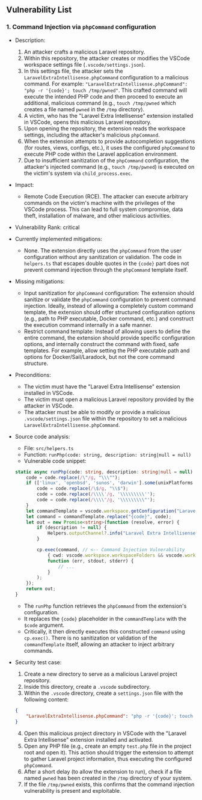 ## Vulnerability List

### 1. Command Injection via `phpCommand` configuration

- Description:
    1. An attacker crafts a malicious Laravel repository.
    2. Within this repository, the attacker creates or modifies the VSCode workspace settings file (`.vscode/settings.json`).
    3. In this settings file, the attacker sets the `LaravelExtraIntellisense.phpCommand` configuration to a malicious command. For example: `"LaravelExtraIntellisense.phpCommand": "php -r '{code}'; touch /tmp/pwned"`. This crafted command will execute the intended PHP code and then proceed to execute an additional, malicious command (e.g., `touch /tmp/pwned` which creates a file named `pwned` in the `/tmp` directory).
    4. A victim, who has the "Laravel Extra Intellisense" extension installed in VSCode, opens this malicious Laravel repository.
    5. Upon opening the repository, the extension reads the workspace settings, including the attacker's malicious `phpCommand`.
    6. When the extension attempts to provide autocompletion suggestions (for routes, views, configs, etc.), it uses the configured `phpCommand` to execute PHP code within the Laravel application environment.
    7. Due to insufficient sanitization of the `phpCommand` configuration, the attacker's injected command (e.g., `touch /tmp/pwned`) is executed on the victim's system via `child_process.exec`.

- Impact:
    - Remote Code Execution (RCE). The attacker can execute arbitrary commands on the victim's machine with the privileges of the VSCode process. This can lead to full system compromise, data theft, installation of malware, and other malicious activities.

- Vulnerability Rank: critical

- Currently implemented mitigations:
    - None. The extension directly uses the `phpCommand` from the user configuration without any sanitization or validation. The code in `helpers.ts` that escapes double quotes in the `{code}` part does not prevent command injection through the `phpCommand` template itself.

- Missing mitigations:
    - Input sanitization for `phpCommand` configuration: The extension should sanitize or validate the `phpCommand` configuration to prevent command injection. Ideally, instead of allowing a completely custom command template, the extension should offer structured configuration options (e.g., path to PHP executable, Docker command, etc.) and construct the execution command internally in a safe manner.
    - Restrict command template:  Instead of allowing users to define the entire command, the extension should provide specific configuration options, and internally construct the command with fixed, safe templates. For example, allow setting the PHP executable path and options for Docker/Sail/Laradock, but not the core command structure.

- Preconditions:
    - The victim must have the "Laravel Extra Intellisense" extension installed in VSCode.
    - The victim must open a malicious Laravel repository provided by the attacker in VSCode.
    - The attacker must be able to modify or provide a malicious `.vscode/settings.json` file within the repository to set a malicious `LaravelExtraIntellisense.phpCommand`.

- Source code analysis:
    - File: `src/helpers.ts`
    - Function: `runPhp(code: string, description: string|null = null)`
    - Vulnerable code snippet:
    ```typescript
    static async runPhp(code: string, description: string|null = null) : Promise<string> {
        code = code.replace(/\"/g, "\\\"");
        if (['linux', 'openbsd', 'sunos', 'darwin'].some(unixPlatforms => os.platform().includes(unixPlatforms))) {
            code = code.replace(/\$/g, "\\$");
            code = code.replace(/\\\\'/g, '\\\\\\\\\'');
            code = code.replace(/\\\\"/g, '\\\\\\\\\"');
        }
        let commandTemplate = vscode.workspace.getConfiguration("LaravelExtraIntellisense").get<string>('phpCommand') ?? "php -r \"{code}\"";
        let command = commandTemplate.replace("{code}", code);
        let out = new Promise<string>(function (resolve, error) {
            if (description != null) {
                Helpers.outputChannel?.info("Laravel Extra Intellisense command started: " + description);
            }

            cp.exec(command, // <-- Command Injection Vulnerability
                { cwd: vscode.workspace.workspaceFolders && vscode.workspace.workspaceFolders.length > 0 ? vscode.workspace.workspaceFolders[0].uri.fsPath : undefined },
                function (err, stdout, stderr) {
                    // ...
                }
            );
        });
        return out;
    }
    ```
    - The `runPhp` function retrieves the `phpCommand` from the extension's configuration.
    - It replaces the `{code}` placeholder in the `commandTemplate` with the `$code` argument.
    - Critically, it then directly executes this constructed `command` using `cp.exec()`. There is no sanitization or validation of the `commandTemplate` itself, allowing an attacker to inject arbitrary commands.

- Security test case:
    1. Create a new directory to serve as a malicious Laravel project repository.
    2. Inside this directory, create a `.vscode` subdirectory.
    3. Within the `.vscode` directory, create a `settings.json` file with the following content:
    ```json
    {
        "LaravelExtraIntellisense.phpCommand": "php -r '{code}'; touch /tmp/pwned"
    }
    ```
    4. Open this malicious project directory in VSCode with the "Laravel Extra Intellisense" extension installed and activated.
    5. Open any PHP file (e.g., create an empty `test.php` file in the project root and open it). This action should trigger the extension to attempt to gather Laravel project information, thus executing the configured `phpCommand`.
    6. After a short delay (to allow the extension to run), check if a file named `pwned` has been created in the `/tmp` directory of your system.
    7. If the file `/tmp/pwned` exists, this confirms that the command injection vulnerability is present and exploitable.
